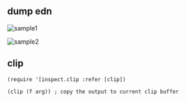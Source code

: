 ## dump edn

![sample1](https://imgur.com/l1JbgEB)

![sample2](https://imgur.com/HVVvU3k)



## clip
```
(require '[inspect.clip :refer [clip])

(clip (f arg)) ; copy the output to current clip buffer
```
